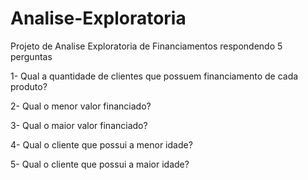# Analise-Exploratoria
Projeto de Analise Exploratoria de Financiamentos respondendo 5 perguntas

1- Qual a quantidade de clientes que possuem financiamento de cada produto?

2- Qual o menor valor financiado?

3- Qual o maior valor financiado?

4- Qual o cliente que possui a menor idade?

5- Qual o cliente que possui a maior idade?

